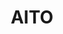 ---
blog: https://medium.com/@aitodotai
facebook: https://facebook.com/aitodotai
git: https://github.com/AitoDotAI
linkedin: https://linkedin.com/company/aitodotai
logohandle: aitoai
sort: aito
title: AITO
twitter: https://x.com/aitodotai
website: https://aito.ai/
---